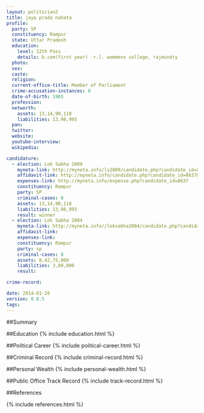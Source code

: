 ```yaml
---
layout: politician2
title: jaya prada nahata
profile: 
  party: SP
  constituency: Rampur
  state: Uttar Pradesh
  education: 
    level: 12th Pass
    details: b.com(first year)  r.l. wommens college, rajmundry
  photo: 
  sex: 
  caste: 
  religion: 
  current-office-title: Member of Parliament
  crime-accusation-instances: 0
  date-of-birth: 1965
  profession: 
  networth: 
    assets: 13,14,90,118
    liabilities: 13,98,995
  pan: 
  twitter: 
  website: 
  youtube-interview: 
  wikipedia: 

candidature: 
  - election: Lok Sabha 2009
    myneta-link: http://myneta.info/ls2009/candidate.php?candidate_id=8637
    affidavit-link: http://myneta.info/candidate.php?candidate_id=8637&scan=original
    expenses-link: http://myneta.info/expense.php?candidate_id=8637
    constituency: Rampur 
    party: SP
    criminal-cases: 0
    assets: 13,14,90,118
    liabilities: 13,98,995
    result: winner 
  - election: Lok Sabha 2004
    myneta-link: http://myneta.info//loksabha2004/candidate.php?candidate_id=4835
    affidavit-link: 
    expenses-link: 
    constituency: Rampur 
    party: sp
    criminal-cases: 0
    assets: 8,42,75,000
    liabilities: 3,00,000
    result:  

crime-record: 

date: 2014-01-28
version: 0.0.5
tags: 
---
```

##Summary


##Education
{% include education.html %}


##Political Career
{% include political-career.html %}


##Criminal Record
{% include criminal-record.html %}


##Personal Wealth
{% include personal-wealth.html %}


##Public Office Track Record
{% include track-record.html %}


##References


{% include references.html %}
